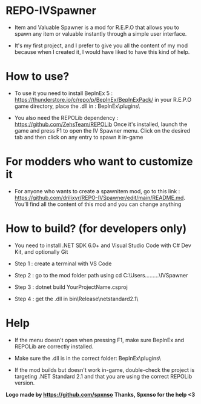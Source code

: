 # REPO-IVSpawner

- Item and Valuable Spawner is a mod for R.E.P.O that allows you to spawn any item or valuable instantly through a simple user interface.

- It's my first project, and I prefer to give you all the content of my mod because when I created it, I would have liked to have this kind of help.

# How to use?

- To use it you need to install BepInEx 5 : https://thunderstore.io/c/repo/p/BepInEx/BepInExPack/ in your R.E.P.O game directory, place the .dll in : BepInEx\plugins\

- You also need the REPOLib dependency : https://github.com/ZehsTeam/REPOLib
  Once it's installed, launch the game and press F1 to open the IV Spawner menu.
  Click on the desired tab and then click on any entry to spawn it in-game

# For modders who want to customize it

- For anyone who wants to create a spawnitem mod, go to this link : https://github.com/drilixyr/REPO-IVSpawner/edit/main/README.md. You’ll find all the content of this mod and you can change anything

# How to build? (for developers only)

- You need to install .NET SDK 6.0+ and Visual Studio Code with C# Dev Kit, and optionally Git

- Step 1 : create a terminal with VS Code

- Step 2 : go to the mod folder path using cd C:\Users.........\IVSpawner

- Step 3 : dotnet build YourProjectName.csproj

- Step 4 : get the .dll in bin\Release\netstandard2.1\

# Help

- If the menu doesn't open when pressing F1, make sure BepInEx and REPOLib are correctly
  installed.

- Make sure the .dll is in the correct folder: BepInEx\plugins\

- If the mod builds but doesn't work in-game, double-check the project is targeting .NET Standard 2.1 and that you are using the correct REPOLib version.
  
**Logo made by https://github.com/spxnso**
**Thanks, Spxnso for the help <3**
